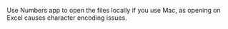 Use Numbers app to open the files locally if you use Mac, as opening on Excel causes character encoding issues.
